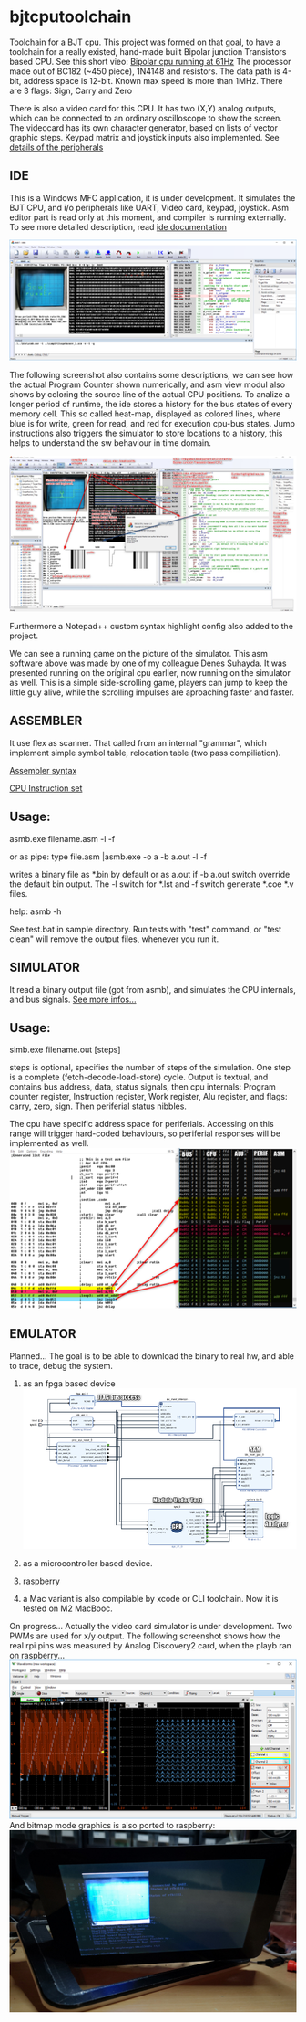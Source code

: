 # bjtcputoolchain
Toolchain for a BJT cpu.
This project was formed on that goal, to have a toolchain for a really existed, hand-made built Bipolar junction Transistors based CPU.
See this short vieo: [Bipolar cpu running at 61Hz](https://www.youtube.com/watch?v=iL6OvX4frJs) 
The processor made out of BC182 (~450 piece), 1N4148 and resistors. The data path is 4-bit, address space is 12-bit. Known max speed is more than 1MHz. There are 3 flags: Sign, Carry and Zero

There is also a video card for this CPU. It has two (X,Y) analog outputs, which can be connected to an ordinary oscilloscope to show the screen. The videocard has its own character generator, based on lists of vector graphic steps. Keypad matrix and joystick inputs also implemented. See [details of the peripherals](doc/periph.md)

IDE
---
This is a Windows MFC application, it is under development. It simulates the BJT CPU, and i/o peripherals like UART, Video card, keypad, joystick. Asm editor part is read only at this moment, and compiler is running externally. To see more detailed description, read [ide documentation](doc/ide.md)

![ide screenshot](doc/sside1.png?raw=true "ide")

The following screenshot also contains some descriptions, we can see how the actual Program Counter shown numerically, and asm view modul also shows by coloring the source line of the actual CPU positions. To analize a longer period of runtime, the ide stores a history for the bus states of every memory cell. This so called heat-map, displayed as colored lines, where blue is for write, green for read, and red for execution cpu-bus states. Jump instructions also triggers the simulator to store locations to a history, this helps to understand the sw behaviour in time domain.  

![ide screenshot](doc/sside2.jpg?raw=true "ide and descriptions")

Furthermore a Notepad++ custom syntax highlight config also added to the project.

We can see a running game on the picture of the simulator. This asm software above was made by one of my colleague Denes Suhayda. It was presented running on the original cpu earlier, now running on the simulator as well. This is a simple side-scrolling game, players can jump to keep the little guy alive, while the scrolling impulses are aproaching faster and faster.

ASSEMBLER
---------
It use flex as scanner. That called from an internal "grammar", which implement simple symbol table, relocation table (two pass compiliation).

[Assembler syntax](doc/assembler.md)

[CPU Instruction set](doc/instruction_set.md)

Usage:
------
  asmb.exe filename.asm -l -f
  
  or as pipe: type file.asm |asmb.exe -o a -b a.out -l -f
  
  writes a binary file as *.bin by default or as a.out if -b a.out switch override the default bin output. The -l switch for *.lst and -f switch generate *.coe *.v files.
  
  help: asmb -h
  
  See test.bat in sample directory. Run tests with "test" command, or "test clean" will remove the output files, whenever you run it.

SIMULATOR
--------
It read a binary output file (got from asmb), and simulates the CPU internals, and bus signals.
[See more infos...](doc/simulator.md)

Usage:
------
  simb.exe filename.out [steps]
  
  steps is optional, specifies the number of steps of the simulation. One step is a complete (fetch-decode-load-store) cycle. Output is textual,
  and contains bus address, data, status signals, then cpu internals: Program counter register, Instruction register, Work register, Alu register,
  and flags: carry, zero, sign. Then periferial status nibbles.
  
  The cpu have specific address space for periferials. Accessing on this range will trigger hard-coded behaviours, so periferial responses will be implemented as well.
![simulator](doc/ss1.png?raw=true "simulator")
 
EMULATOR
--------
Planned...  The goal is to be able to download the binary to real hw, and able to trace, debug the system.
1) as an fpga based device
![fpga model](doc/se1.png?raw=true "emulator")
 
2) as a microcontroller based device.

3) raspberry

4) a Mac variant is also compilable by xcode or CLI toolchain. Now it is tested on M2 MacBooc.

On progress... Actually the video card simulator is under development. Two PWMs are used for x/y output. The following screenshot shows how the real rpi pins was measured by Analog Discovery2 card, when the playb ran on raspberry...
![raspberry measurement](doc/ssrpi1.png?raw=true "simulator1")
And bitmap mode graphics is also ported to raspberry:
![raspberry screenshot](doc/ssrpi2.jpg?raw=true "simulator2")



